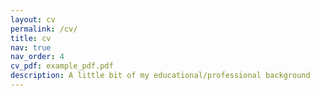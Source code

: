 ```yaml
---
layout: cv
permalink: /cv/
title: cv
nav: true
nav_order: 4
cv_pdf: example_pdf.pdf
description: A little bit of my educational/professional background
---
```

